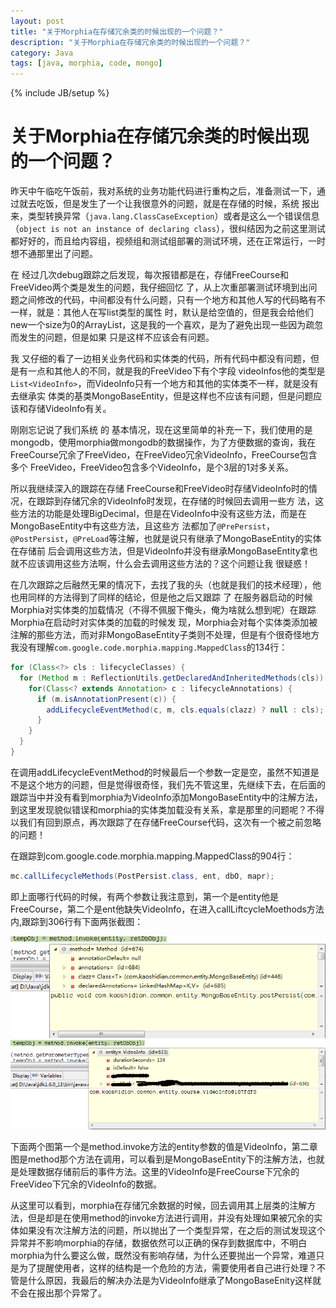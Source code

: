 ```yaml
---
layout: post
title: "关于Morphia在存储冗余类的时候出现的一个问题？"
description: "关于Morphia在存储冗余类的时候出现的一个问题？"
category: Java
tags: [java, morphia, code, mongo]
---
```

{% include JB/setup %}


关于Morphia在存储冗余类的时候出现的一个问题？
============================================


昨天中午临吃午饭前，我对系统的业务功能代码进行重构之后，准备测试一下，通过就去吃饭，但是发生了一个让我很意外的问题，就是在存储的时候，系统 报出来，类型转换异常（`java.lang.ClassCaseException`）或者是这么一个错误信息（`object is not an instance of declaring class`），很纠结因为之前这里测试都好好的，而且给内容组，视频组和测试组部署的测试环境，还在正常运行，一时想不通那里出了问题。

在 经过几次debug跟踪之后发现，每次报错都是在，存储FreeCourse和FreeVideo两个类是发生的问题，我仔细回忆 了，从上次重部署测试环境到出问题之间修改的代码，中间都没有什么问题，只有一个地方和其他人写的代码略有不一样，就是：其他人在写list类型的属性 时，默认是给空值的，但是我会给他们new一个size为0的ArrayList，这是我的一个喜欢，是为了避免出现一些因为疏忽而发生的问题，但是如果 只是这样不应该会有问题。

我 又仔细的看了一边相关业务代码和实体类的代码，所有代码中都没有问题，但是有一点和其他人的不同，就是我的FreeVideo下有个字段 videoInfos他的类型是`List<VideoInfo>`，而VideoInfo只有一个地方和其他的实体类不一样，就是没有去继承实 体类的基类MongoBaseEntity，但是这样也不应该有问题，但是问题应该和存储VideoInfo有关。

刚刚忘记说了我们系统 的 基本情况，现在这里简单的补充一下，我们使用的是mongodb，使用morphia做mongodb的数据操作，为了方便数据的查询，我在 FreeCourse冗余了FreeVideo，在FreeVideo冗余VideoInfo，FreeCourse包含多个 FreeVideo，FreeVideo包含多个VideoInfo，是个3层的1对多关系。

所以我继续深入的跟踪在存储 FreeCourse和FreeVideo时存储VideoInfo时的情况，在跟踪到存储冗余的VideoInfo时发现，在存储的时候回去调用一些方 法，这些方法的功能是处理BigDecimal，但是在VideoInfo中没有这些方法，而是在MongoBaseEntity中有这些方法，且这些方 法都加了`@PrePersist`，`@PostPersist`，`@PreLoad`等注解，也就是说只有继承了MongoBaseEntity的实体在存储前 后会调用这些方法，但是VideoInfo并没有继承MongoBaseEntity拿也就不应该调用这些方法啊，什么会去调用这些方法的？这个问题让我 很疑惑！

在几次跟踪之后融然无果的情况下，去找了我的头（也就是我们的技术经理），他也用同样的方法得到了同样的结论，但是他之后又跟踪 了 在服务器启动的时候Morphia对实体类的加载情况（不得不佩服下俺头，俺为啥就么想到呢）在跟踪Morphia在启动时对实体类的加载的时候发 现，Morphia会对每个实体类添加被注解的那些方法，而对非MongoBaseEntity子类则不处理，但是有个很奇怪地方我没有理解`com.google.code.morphia.mapping.MappedClass`的134行：

```java
for (Class<?> cls : lifecycleClasses) {
  for (Method m : ReflectionUtils.getDeclaredAndInheritedMethods(cls)) {
    for(Class<? extends Annotation> c : lifecycleAnnotations) {
      if (m.isAnnotationPresent(c)) {
        addLifecycleEventMethod(c, m, cls.equals(clazz) ? null : cls);
      }
    }
  }
}
```

在调用addLifecycleEventMethod的时候最后一个参数一定是空，虽然不知道是不是这个地方的问题，但是觉得很奇怪，我们先不管这里，先继续下去，在后面的跟踪当中并没有看到morphia为VideoInfo添加MongoBaseEntity中的注解方法，到这里发现貌似错误和morphia的实体类加载没有关系，拿是那里的问题呢？不得以我们有回到原点，再次跟踪了在存储FreeCourse代码，这次有一个被之前忽略的问题！

在跟踪到com.google.code.morphia.mapping.MappedClass的904行：

```java
mc.callLifecycleMethods(PostPersist.class, ent, dbO, mapr);
```

即上面哪行代码的时候，有两个参数让我注意到，第一个是entity他是FreeCourse，第二个是ent他缺失VideoInfo，在进入callLiftcycleMoethods方法内,跟踪到306行有下面两张截图：

![FzwYz](/assets/images/FzwYz.png)
![KSLXG](/assets/images/KSLXG.png)

下面两个图第一个是method.invoke方法的entity参数的值是VideoInfo，第二章图是method那个方法在调用，可以看到是MongoBaseEntity下的注解方法，也就是处理数据存储前后的事件方法。这里的VideoInfo是FreeCourse下冗余的FreeVideo下冗余的VideoInfo的数据。

从这里可以看到，morphia在存储冗余数据的时候，回去调用其上层类的注解方法，但是却是在使用method的invoke方法进行调用，并没有处理如果被冗余的实体如果没有次注解方法的问题，所以抛出了一个类型异常，在之后的测试发现这个异常并不影响morphia的存储，数据依然可以正确的保存到数据库中，不明白morphia为什么要这么做，既然没有影响存储，为什么还要抛出一个异常，难道只是为了提醒使用者，这样的结构是一个危险的方法，需要使用者自己进行处理？不管是什么原因，我最后的解决办法是为VideoInfo继承了MongoBaseEnity这样就不会在报出那个异常了。